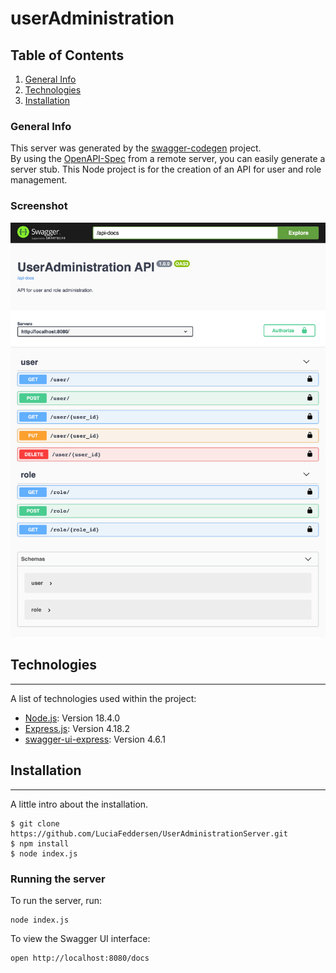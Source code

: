 
# userAdministration

## Table of Contents
1. [General Info](#general-info)
2. [Technologies](#technologies)
3. [Installation](#installation)

### General Info

This server was generated by the [swagger-codegen](https://github.com/swagger-api/swagger-codegen) project.  
By using the [OpenAPI-Spec](https://github.com/OAI/OpenAPI-Specification) from a remote server, you can easily generate a server stub.
This Node project is for the creation of an API for user and role management.

### Screenshot
![screenshot_SwaggerUI](img/screenshot_SwaggerUI.png)

## Technologies
***
A list of technologies used within the project:
* [Node.js](https://nodejs.org/de/): Version 18.4.0
* [Express.js](https://expressjs.com/de/): Version 4.18.2
* [swagger-ui-express](https://www.npmjs.com/package/swagger-ui-express): Version 4.6.1

## Installation
***
A little intro about the installation.
```
$ git clone https://github.com/LuciaFeddersen/UserAdministrationServer.git
$ npm install
$ node index.js
```

### Running the server
To run the server, run:

```
node index.js
```

To view the Swagger UI interface:

```
open http://localhost:8080/docs
```
